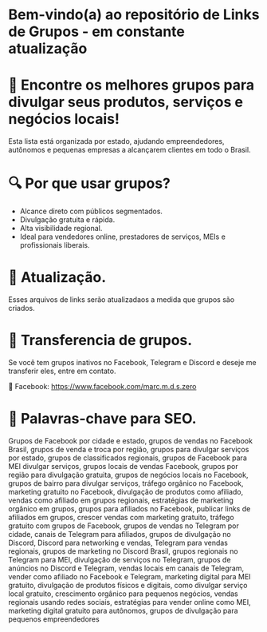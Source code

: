 # Bem-vindo(a) ao repositório de Links de Grupos - em constante atualização

# 📢 Encontre os melhores grupos para divulgar seus produtos, serviços e negócios locais!

Esta lista está organizada por estado, ajudando empreendedores, autônomos e pequenas empresas a alcançarem clientes em todo o Brasil.

# 🔍 Por que usar grupos?

- Alcance direto com públicos segmentados.
- Divulgação gratuita e rápida.
- Alta visibilidade regional.
- Ideal para vendedores online, prestadores de serviços, MEIs e profissionais liberais.

# 🤝 Atualização.

Esses arquivos de links serão atualizadaos a medida que grupos são criados.

# 🤝 Transferencia de grupos.

Se você tem grupos inativos no Facebook, Telegram e Discord e deseje me transferir eles, entre em contato.

💬 Facebook: https://www.facebook.com/marc.m.d.s.zero

# 🧩 Palavras-chave para SEO.

Grupos de Facebook por cidade e estado, grupos de vendas no Facebook Brasil, grupos de venda e troca por região, grupos para divulgar serviços por estado, grupos de classificados regionais, grupos de Facebook para MEI divulgar serviços, grupos locais de vendas Facebook, grupos por região para divulgação gratuita, grupos de negócios locais no Facebook, grupos de bairro para divulgar serviços, tráfego orgânico no Facebook, marketing gratuito no Facebook, divulgação de produtos como afiliado, vendas como afiliado em grupos regionais, estratégias de marketing orgânico em grupos, grupos para afiliados no Facebook, publicar links de afiliados em grupos, crescer vendas com marketing gratuito, tráfego gratuito com grupos de Facebook, grupos de vendas no Telegram por cidade, canais de Telegram para afiliados, grupos de divulgação no Discord, Discord para networking e vendas, Telegram para vendas regionais, grupos de marketing no Discord Brasil, grupos regionais no Telegram para MEI, divulgação de serviços no Telegram, grupos de anúncios no Discord e Telegram, vendas locais em canais de Telegram, vender como afiliado no Facebook e Telegram, marketing digital para MEI gratuito, divulgação de produtos físicos e digitais, como divulgar serviço local gratuito, crescimento orgânico para pequenos negócios, vendas regionais usando redes sociais, estratégias para vender online como MEI, marketing digital gratuito para autônomos, grupos de divulgação para pequenos empreendedores
